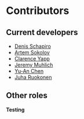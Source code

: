 Contributors
============

Current developers
------------------
* [Denis Schapiro](https://github.com/DenisSch)
* [Artem Sokolov](https://github.com/ArtemSokolov)
* [Clarence Yapp](https://github.com/clarenceyapp)
* [Jeremy Muhlich](https://github.com/jmuhlich)
* [Yu-An Chen](https://github.com/Yu-AnChen)
* [Juha Ruokonen](https://github.com/Juha-Ruokonen)

Other roles
-----------
**Testing**
